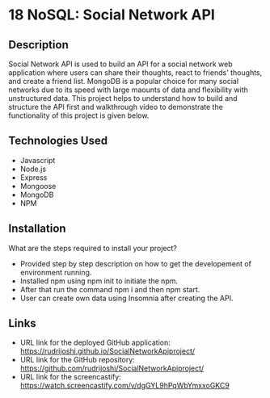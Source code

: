 # 18 NoSQL: Social Network API

## Description

Social Network API is used to build an API for a social network web application where users can share their thoughts, react to friends' thoughts, and create a friend list. MongoDB is a popular choice for many social networks due to its speed with large maounts of data and flexibility with unstructured data. This project helps to understand how to build and structure the API first and walkthrough video to demonstrate the functionality of this project is given below.

## Technologies Used

- Javascript
- Node.js
- Express
- Mongoose
- MongoDB
- NPM


## Installation

What are the steps required to install your project?

- Provided step by step description on how to get the developement of environment running.
- Installed npm using npm init to initiate the npm.
- After that run the command npm i and then npm start.
- User can create own data using Insomnia after creating the API.

## Links

- URL link for the deployed GitHub application: https://rudrijoshi.github.io/SocialNetworkApiproject/
- URL link for the GitHub repository: https://github.com/rudrijoshi/SocialNetworkApiproject/
- URL link for the screencastify: https://watch.screencastify.com/v/dgGYL9hPqWbYmxxoGKC9

